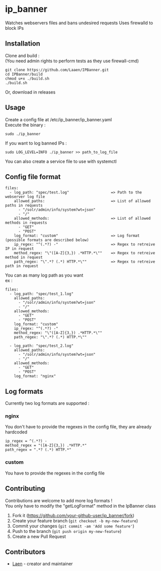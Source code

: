 # ip_banner

Watches webservers files and bans undesired requests
Uses firewalld to block IPs

## Installation

Clone and build :  
(You need admin rights to perform tests as they use firewall-cmd)  
```
git clone https://github.com/Laaen/IPBanner.git
cd IPBanner/build
chmod u+x ./build.sh
./build.sh
```

Or, download in releases

## Usage

Create a config file at /etc/ip_banner/ip_banner.yaml  
Execute the binary : 
```
sudo ./ip_banner  
```
If you want to log banned IPs :  
```
sudo LOG_LEVEL=INFO ./ip_banner >> path_to_log_file
```

You can also create a service file to use with systemctl  

## Config file format

```
files:
  - log_path: "spec/test.log"                   => Path to the webserver log file
    allowed_paths:                              => List of allowed paths in requests
      - "/solr/admin/info/system?wt=json" 
      - "/"
    allowed_methods:                            => List of allowed methods in requests
      - "GET"
      - "POST"
    log_format: "custom"                        => Log format (possible formats are described below)
    ip_regex: "^(.*?) -"                        => Regex to retreive IP in request
    method_regex: "\"([A-Z]{3,}) .*HTTP.*\""    => Regex to retreive method in request
    path_regex: "\".*? (.*) HTTP.*\""           => Regex to retreive path in request
```

You can as many log path as you want  
ex :

```
files:
  - log_path: "spec/test_1.log"
    allowed_paths: 
      - "/solr/admin/info/system?wt=json"
      - "/"
    allowed_methods:
      - "GET"
      - "POST"
    log_format: "custom"
    ip_regex: "^(.*?) -"
    method_regex: "\"([A-Z]{3,}) .*HTTP.*\""
    path_regex: "\".*? (.*) HTTP.*\""

  - log_path: "spec/test_2.log"
    allowed_paths: 
      - "/solr/admin/info/system?wt=json"
      - "/"
    allowed_methods:
      - "GET"
      - "POST"
    log_format: "nginx"
```

## Log formats

Currently two log formats are supported :

### nginx 
You don't have to provide the regexes in the config file, they are already hardcoded  

```
ip_regex = ^(.*?) -  
method_regex = "([A-Z]{3,}) .*HTTP.*"  
path_regex = ".*? (.*) HTTP.*"  
```

### custom
You have to provide the regexes in the config file  

## Contributing

Contributions are welcome to add more log formats !  
You only have to modify the "getLogFormat" method in the IpBanner class  

1. Fork it (<https://github.com/your-github-user/ip_banner/fork>)
2. Create your feature branch (`git checkout -b my-new-feature`)
3. Commit your changes (`git commit -am 'Add some feature'`)
4. Push to the branch (`git push origin my-new-feature`)
5. Create a new Pull Request

## Contributors

- [Laen](https://github.com/Laaen) - creator and maintainer
